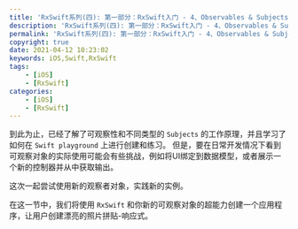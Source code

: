 ```yaml
---
title: 'RxSwift系列(四): 第一部分：RxSwift入门 - 4、Observables & Subjects 练习'
description: 'RxSwift系列(四): 第一部分：RxSwift入门 - 4、Observables & Subjects 练习'
permalink: 'RxSwift系列(四): 第一部分：RxSwift入门 - 4、Observables & Subjects 练习'
copyright: true
date: 2021-04-12 10:23:02
keywords: iOS,Swift,RxSwift
tags:
    - [iOS]
    - [RxSwift]
categories:
    - [iOS]
    - [RxSwift]
---
```


到此为止，已经了解了可观察性和不同类型的 `Subjects` 的工作原理，并且学习了如何在 `Swift playground` 上进行创建和练习。
但是，要在日常开发情况下看到可观察对象的实际使用可能会有些挑战，例如将UI绑定到数据模型，或者展示一个新的控制器并从中获取输出。

这次一起尝试使用新的观察者对象，实践新的实例。

在这一节中，我们将使用 `RxSwift` 和你新的可观察对象的超能力创建一个应用程序，让用户创建漂亮的照片拼贴-响应式。